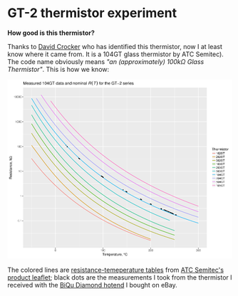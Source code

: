 # GT-2 thermistor experiment

**How good is this thermistor?**

Thanks to [David Crocker](https://github.com/dc42) who has identified this thermistor, now I at least know where it came from. It is a 104GT glass thermistor by ATC Semitec). The code name obviously means *"an (approximately) 100k&Omega; Glass Thermistor"*. This is how we know:

![measured data](measurements.png)

The colored lines are [resistance-temeperature tables](https://github.com/selkovjr/gt-2-thermistor-experiment/blob/master/gt-2-glass-thermistors.tab) from [ATC Semitec's product leaflet](http://www.atcsemitec.co.uk/gt-2-glass-thermistors.html); black dots are the measurements I took from the thermistor I received with the [BiQu Diamond hotend](https://www.biqu.equipment/products/diamond-3d-printer-extruder-reprap-hotend-3d-v6-heatsink-3-in-1-out-multi-nozzle-extruder-prusa-i3-kit-for-1-75-0-4mm) I bought on eBay.
